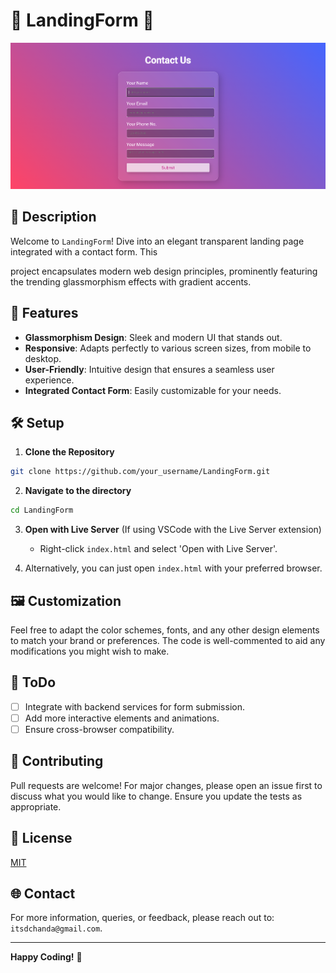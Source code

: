 # 🌟 LandingForm 🌟

![Demo](demo_image.png)

## 📜 Description
Welcome to `LandingForm`! Dive into an elegant transparent landing page integrated with a contact form. This

project encapsulates modern web design principles, prominently featuring the trending glassmorphism effects with gradient accents.

## 🌈 Features

- **Glassmorphism Design**: Sleek and modern UI that stands out.
- **Responsive**: Adapts perfectly to various screen sizes, from mobile to desktop.
- **User-Friendly**: Intuitive design that ensures a seamless user experience.
- **Integrated Contact Form**: Easily customizable for your needs.

## 🛠️ Setup

1. **Clone the Repository**
```bash
git clone https://github.com/your_username/LandingForm.git
```

2. **Navigate to the directory**
```bash
cd LandingForm
```

3. **Open with Live Server** (If using VSCode with the Live Server extension)
   - Right-click `index.html` and select 'Open with Live Server'.

4. Alternatively, you can just open `index.html` with your preferred browser.

## 🖼️ Customization

Feel free to adapt the color schemes, fonts, and any other design elements to match your brand or preferences. The code is well-commented to aid any modifications you might wish to make.

## 📌 ToDo

- [ ] Integrate with backend services for form submission.
- [ ] Add more interactive elements and animations.
- [ ] Ensure cross-browser compatibility.

## 🤝 Contributing

Pull requests are welcome! For major changes, please open an issue first to discuss what you would like to change. Ensure you update the tests as appropriate.

## 📝 License

[MIT](https://choosealicense.com/licenses/mit/)

## 🌐 Contact

For more information, queries, or feedback, please reach out to: `itsdchanda@gmail.com`.

---

**Happy Coding!** 🚀